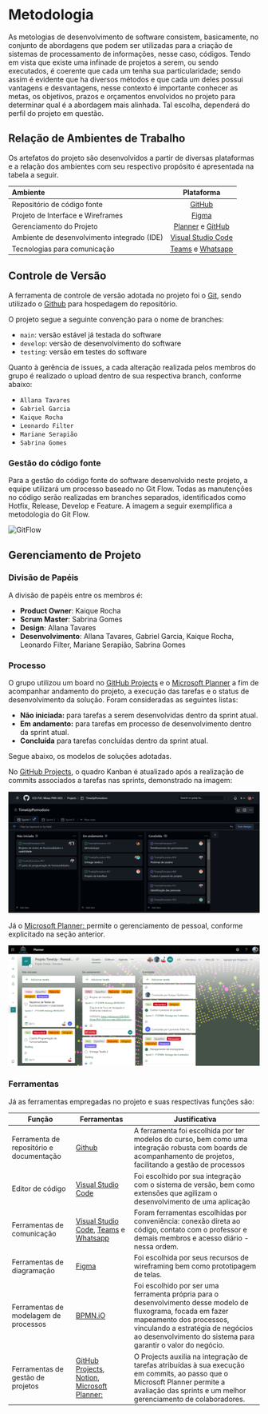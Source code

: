 
# Metodologia

As metologias de desenvolvimento de software consistem, basicamente, no conjunto de abordagens que podem ser utilizadas para a criação de sistemas de processamento de informações, nesse caso, códigos. Tendo em vista que existe uma infinade de projetos a serem, ou sendo executados, é coerente que cada um tenha sua particularidade; sendo assim é evidente que ha diversos métodos e que cada um deles possui vantagens e desvantagens, nesse contexto é importante conhecer as metas, os objetivos, prazos e orçamentos envolvidos no projeto para determinar qual é a abordagem mais alinhada. Tal escolha, dependerá do perfil do projeto em questão.

## Relação de Ambientes de Trabalho

Os artefatos do projeto são desenvolvidos a partir de diversas plataformas e a relação dos ambientes com seu respectivo propósito é apresentada na tabela a seguir.

Ambiente   | Plataforma 
:--------- | :------:
Repositório de código fonte | [GitHub](https://github.com/ICEI-PUC-Minas-PMV-ADS/TimeUpPomodoro)
Projeto de Interface e Wireframes | [Figma](https://www.figma.com/file/j3IXXF3Ovc3VrjcOi2mTeV/TimeUP?node-id=5%3A66) 
Gerenciamento do Projeto | [Planner](https://tasks.office.com/sgapucminasbr.onmicrosoft.com/pt-BR/Home/Planner/#/plantaskboard?groupId=ca2f5986-86cc-4dbf-9c21-b586a491ced9&planId=h_Q9NmwXaUijvknhEUY8bWQAEcmA) e [GitHub](https://github.com/ICEI-PUC-Minas-PMV-ADS/Pomodoro/projects?type=classic) 
Ambiente de desenvolvimento integrado (IDE) | [Visual Studio Code](https://code.visualstudio.com/docs) 
Tecnologias para comunicação | [Teams](https://teams.microsoft.com/_#/school/conversations/Geral?threadId=19:LalckUyFc6HlgnKcRQrdHL5O64qQNmAdV5lP8mI4UsI1@thread.tacv2&ctx=channel) e [Whatsapp](https://www.whatsapp.com/?lang=pt_br)

## Controle de Versão

A ferramenta de controle de versão adotada no projeto foi o [Git](https://git-scm.com/), sendo utilizado o [Github](https://github.com) para hospedagem do repositório.

O projeto segue a seguinte convenção para o nome de branches:

- `main`: versão estável já testada do software
- `develop`: versão de desenvolvimento do software
- `testing`: versão em testes do software

Quanto à gerência de issues, a cada alteração realizada pelos membros do grupo é realizado o upload dentro de sua respectiva branch, conforme abaixo:

- `Allana Tavares`
- `Gabriel Garcia`
- `Kaique Rocha`
- `Leonardo Filter`
- `Mariane Serapião`
- `Sabrina Gomes`

### Gestão do código fonte

Para a gestão do código fonte do software desenvolvido neste projeto, a equipe utilizará um processo baseado no Git Flow. Todas as manutenções no código serão realizadas em branches separados, identificados como Hotfix, Release, Develop e Feature.  A imagem a seguir exemplifica a metodologia do Git Flow.

![GitFlow](https://user-images.githubusercontent.com/64492902/184781117-0f8a8e4c-5847-46ad-8d48-3b5f890d9c34.png)

## Gerenciamento de Projeto

### Divisão de Papéis

A divisão de papéis entre os membros é:

- **Product Owner**: Kaique Rocha
- **Scrum Master**: Sabrina Gomes
- **Design**: Allana Tavares
- **Desenvolvimento**: Allana Tavares, Gabriel Garcia, Kaique Rocha, Leonardo Filter, Mariane Serapião, Sabrina Gomes

### Processo

O grupo utilizou um board no [GitHub Projects](https://github.com/ICEI-PUC-Minas-PMV-ADS/Pomodoro/projects?type=classic) e o [Microsoft Planner](https://tasks.office.com/sgapucminasbr.onmicrosoft.com/pt-BR/Home/Planner/#/plantaskboard?groupId=ca2f5986-86cc-4dbf-9c21-b586a491ced9&planId=h_Q9NmwXaUijvknhEUY8bWQAEcmA) a fim de acompanhar andamento do projeto, a execução das tarefas e o status de desenvolvimento da solução. Foram consideradas as seguintes listas:

- **Não iniciada:** para tarefas a serem desenvolvidas dentro da sprint atual.
- **Em andamento:** para tarefas em processo de desenvolvimento dentro da sprint atual.
- **Concluída** para tarefas concluídas dentro da sprint atual.

Segue abaixo, os modelos de soluções adotadas.

No [GitHub Projects](https://github.com/ICEI-PUC-Minas-PMV-ADS/Pomodoro/projects?type=classic), o quadro Kanban é atualizado após a realização de commits associados a tarefas nas sprints, demonstrado na imagem:

![GitProjects](https://github.com/ICEI-PUC-Minas-PMV-ADS/TimeUpPomodoro/blob/Mariane-Serapi%C3%A3o/docs/img/gitProjects.png?raw=true)

Já o [Microsoft Planner: ](https://tasks.office.com/sgapucminasbr.onmicrosoft.com/pt-BR/Home/Planner/#/plantaskboard?groupId=ca2f5986-86cc-4dbf-9c21-b586a491ced9&planId=h_Q9NmwXaUijvknhEUY8bWQAEcmA) permite o gerenciamento de pessoal, conforme explicitado na seção anterior.

![Tarefas listadas no Planner](https://github.com/ICEI-PUC-Minas-PMV-ADS/TimeUpPomodoro/blob/Mariane-Serapi%C3%A3o/docs/img/microsoftPlanner.png?raw=true)

### Ferramentas

Já as ferramentas empregadas no projeto e suas respectivas funções são:

|Função     |Ferramentas          | Justificativa|
|-----------|---------------------|---------------|
|Ferramenta de repositório e documentação | [Github](https://github.com) | A ferramenta foi escolhida por ter modelos do curso, bem como uma integração robusta com boards de acompanhamento de projetos, facilitando a gestão de processos|
|Editor de código |[Visual Studio Code](https://code.visualstudio.com/docs) | Foi escolhido por sua integração com o sistema de versão, bem como extensões que agilizam o desenvolvimento de uma aplicação |
|Ferramentas de comunicação |[Visual Studio Code](https://code.visualstudio.com/docs), [Teams](https://teams.microsoft.com/_#/school/conversations/Geral?threadId=19:LalckUyFc6HlgnKcRQrdHL5O64qQNmAdV5lP8mI4UsI1@thread.tacv2&ctx=channel) e [Whatsapp](https://www.whatsapp.com/?lang=pt_br) | Foram ferramentas escolhidas por conveniência: conexão direta ao código, contato com o professor e demais membros e acesso diário - nessa ordem. |
|Ferramentas de diagramação |[Figma](https://www.figma.com/file/j3IXXF3Ovc3VrjcOi2mTeV/TimeUP?node-id=5%3A66) | Foi escolhida por seus recursos de wireframing bem como prototipagem de telas. |
|Ferramentas de modelagem de processos |[BPMN.iO](https://demo.bpmn.io/new) | Foi escolhido por ser uma ferramenta própria para o desenvolvimento desse modelo de fluxograma, focada em fazer mapeamento dos processos, vinculando a estratégia de negócios ao desenvolvimento do sistema para garantir o valor do negócio. |
|Ferramentas de gestão de projetos |[GitHub Projects](https://github.com/ICEI-PUC-Minas-PMV-ADS/Pomodoro/projects?type=classic), [Notion](https://sabrinagomes.notion.site/Projeto-dbadc2074520499f9150314c37507642), [Microsoft Planner: ](https://tasks.office.com/sgapucminasbr.onmicrosoft.com/pt-BR/Home/Planner/#/plantaskboard?groupId=ca2f5986-86cc-4dbf-9c21-b586a491ced9&planId=h_Q9NmwXaUijvknhEUY8bWQAEcmA) | O Projects auxilia na integração de tarefas atribuídas à sua execução em commits, ao passo que o Microsoft Planner permite a avaliação das sprints e um melhor gerenciamento de colaboradores. |

